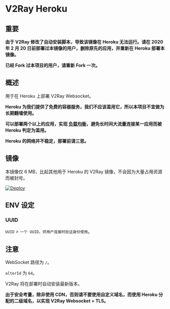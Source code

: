 # V2Ray Heroku

## 重要

**由于 V2Ray 修改了自动安装脚本，导致该镜像在 Heroku 无法运行。请在 2020 年 2 月 20 日前部署过本镜像的用户，删除原先的应用，并重新在 Heroku 部署本镜像。**

**已经 Fork 过本项目的用户，请重新 Fork 一次。**

## 概述

用于在 Heroku 上部署 V2Ray Websocket。

**Heroku 为我们提供了免费的容器服务，我们不应该滥用它，所以本项目不宜做为长期翻墙使用。**

**可以部署两个以上的应用，实现 [负载均衡](https://toutyrater.github.io/app/balance.html)，避免长时间大流量连接某一应用而被 Heroku 判定为滥用。**

**Heroku 的网络并不稳定，部署前请三思。**

## 镜像

本镜像仅 6 MB，比起其他用于 Heroku 的 V2Ray 镜像，不会因为大量占用资源而被封号。

[![Deploy](https://www.herokucdn.com/deploy/button.png)](https://dashboard.heroku.com/new?template=https%3A%2F%2Fgithub.com%2FRedApricot%2Fv2ray-heroku)

## ENV 设定

### UUID

`UUID` > `一个 UUID，供用户连接时验证身份使用`。

## 注意

WebSocket 路径为 `/`。

`alterId` 为 `64`。

V2Ray 将在部署时自动安装最新版本。

**出于安全考量，除非使用 CDN，否则请不要使用自定义域名，而使用 Heroku 分配的二级域名，以实现 V2Ray Websocket + TLS。**
